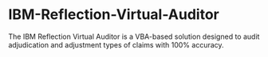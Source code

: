 # IBM-Reflection-Virtual-Auditor
The IBM Reflection Virtual Auditor is a VBA-based solution designed to audit adjudication and adjustment types of claims with 100% accuracy.
